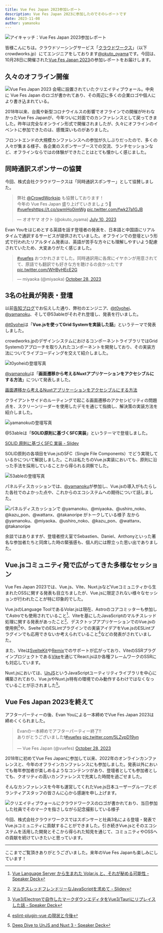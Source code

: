```yaml
---
title: Vue Fes Japan 2023参加レポート
description: Vue Fes Japan 2023に参加したのでそのレポートです
date: 2023-11-08
author: yamanoku
---
```


![アイキャッチ：Vue Fes Japan 2023参加レポート](https://i.gyazo.com/d22435033324a84104b87b39eec5d68b.png)

皆様こんにちは。クラウドソーシングサービス「[クラウドワークス](http://crowdworks.jp/)」（以下crowdworks.jp）にてエンジニアをしております[@okuto_oyama](https://twitter.com/okuto_oyama)です。今回は、10月28日に開催された[Vue Fes Japan 2023](https://vuefes.jp/2023/)の参加レポートをお届けします。

## 久々のオフライン開催

![Vue Fes Japan 2023 会場に設置されていたクリエイティブウォール。中央に Vue Fes Japan のロゴが書かれてあり、その周辺に多くの企業ロゴや個人により書き込まれている。](https://i.gyazo.com/4a310389005f11cd89d1da79eab7191b.png)

2018年以来、台風や新型コロナウイルスの影響でオフラインでの開催が叶わなかったVue Fes Japanが、今年ついに対面でのカンファレンスとして戻ってきました。昨年は完全なオンライン形式で開催されましたが、久々にオフラインのイベントに参加できたのは、感慨深いものがありました。

フロントエンドの大規模カンファレンスへの参加が久しぶりだったので、多くの人々が集まる様子、各企業のスポンサーブースでの交流、ランチセッションなど、オフラインならではの体験ができたことはとても懐かしく感じました。

## 同時通訳スポンサーの協賛

今回、株式会社クラウドワークスは「同時通訳スポンサー」として協賛しました。

<blockquote class="twitter-tweet"><p lang="ja" dir="ltr">弊社 <a href="https://twitter.com/CrowdWorksjp?ref_src=twsrc%5Etfw">@CrowdWorksjp</a> も協賛しております！<br>今年の Vue Fes Japan 盛り上げていきましょう🙌 <a href="https://twitter.com/hashtag/vuefes?src=hash&amp;ref_src=twsrc%5Etfw">#vuefes</a><a href="https://t.co/swmHo0imWg">https://t.co/swmHo0imWg</a> <a href="https://t.co/fwk27a1GJB">pic.twitter.com/fwk27a1GJB</a></p>&mdash; オオヤマ オクト (@okuto_oyama) <a href="https://twitter.com/okuto_oyama/status/1678266941491019777?ref_src=twsrc%5Etfw">July 10, 2023</a></blockquote> <script async src="https://platform.twitter.com/widgets.js" charset="utf-8"></script>

Evan Youをはじめとする英語を話す登壇者の発表を、日本語と中国語にリアルタイムで通訳するサービスが提供されていました。オフラインでの登壇という形式で行われたリアルタイム発表は、英語が苦手な方々にも理解しやすいよう配慮されていたため、大変ありがたく感じました。

<blockquote class="twitter-tweet"><p lang="ja" dir="ltr"><a href="https://twitter.com/hashtag/vuefes?src=hash&amp;ref_src=twsrc%5Etfw">#vuefes</a> おつかれさまでした。同時通訳用に各席にイヤホンが用意されてて、原語でも翻訳でも好きな方を聴けるの良かったです <a href="https://t.co/WHByHEcE2G">pic.twitter.com/WHByHEcE2G</a></p>&mdash; miyaoka (@miyaoka) <a href="https://twitter.com/miyaoka/status/1718246509731532879?ref_src=twsrc%5Etfw">October 28, 2023</a></blockquote> <script async src="https://platform.twitter.com/widgets.js" charset="utf-8"></script>

## 3名の社員が発表・登壇

以前[告知ブログ](./give-a-talk-vue-fes-japan-2023)でお伝えした通り、弊社のエンジニア、[@t0yohei](https://twitter.com/t0yohei)、[@yamanoku](https://twitter.com/yamanoku)、そして@53ableがそれぞれ登壇し、発表を行いました。

[@t0yohei](https://twitter.com/t0yohei)は「**Vue.jsを使ってGrid Systemを実装した話**」というテーマで発表しました。

<script defer class="speakerdeck-embed" data-id="9da16dc65b184a7b9a06e3aca4c0e4f7" data-ratio="1.7772511848341233" src="//speakerdeck.com/assets/embed.js"></script>

crowdworks.jpのデザインシステムにおけるコンポーネントライブラリではGrid Systemのアプローチを取り入れたコンポーネントを開発しており、その実装方法についてライブコーディングを交えて紹介しました。

![t0yoheiの登壇写真](https://i.gyazo.com/b0769b873a0508b768d8939a2eba8125.png)

[@yamanoku](https://twitter.com/yamanoku)は「**画面遷移から考えるNuxtアプリケーションをアクセシブルにする方法**」について発表しました。

[画面遷移から考えるNuxtアプリケーションをアクセシブルにする方法](https://yamanoku.net/vuefes-japan-2023/ja/)

クライアントサイドのルーティングで起こる画面遷移のアクセシビリティの問題点を、スクリーンリーダーを使用したデモを通じて指摘し、解決策の実装方法を紹介しました。

![yamanokuの登壇写真](https://i.gyazo.com/3f089293825ac225b9f9954e4b96e76d.png)

@53ableは「**SOLID原則に基づくSFC実装**」というテーマで登壇しました。

[SOLID 原則に基づくSFC 実装 - Slidev](https://slides-one.vercel.app/)

SOLID原則の各項目をVue.jsのSFC（Single File Components）でどう実現しているかについて解説しました。これは私たちのVue.js実装においても、原則に沿った手法を採用していることから得られる洞察でした。

![53ableの登壇写真](https://i.gyazo.com/0842bbb80bf053ea42ef96dccdcd02bb.png)

パネルディスカッションでは、[@yamanoku](https://twitter.com/yamanoku)が参加し、Vue.jsの導入がもたらした各社でのよかった点や、これからのエコシステムへの期待について話しました。

![パネルディスカッションで @yamanoku、@miyaoka、@ushiro_noko、@kazu_pon、@wattanx、@takanoripe がトークしている様子
左から @yamanoku、@miyaoka、@ushiro_noko、@kazu_pon、@wattanx、@takanoripe](https://i.gyazo.com/9bb6e5bf201eaf72abd417e617b3061d.png)

余談ではありますが、登壇者控え室でSebastien、Daniel、Anthonyといった著名な参加者たちと同席した時の緊張感も、個人的には際立った思い出でありました。

## Vue.jsコミュニティ発で広がってきた多様なセッション

Vue Fes Japan 2023では、Vue.js、Vite、Nuxt.jsなどVueコミュニティから生まれたOSSに関する発表も目立ちましたが、Vue.jsに限定されない様々なセッションが行われたことが特に印象的でした。

Vue.jsのLanguage ToolであるVolar.jsは現在、Astroのコアコミッターも参加してAstroでも使用されていること[^1]、Viteを基にしたJavaScriptのマルチスレッド処理に関する発表があったこと[^2]、デスクトップアプリケーションでのVue.jsの使用例[^3]や、SvelteでのESLintプラグインでの実装アイデアをVue.jsのESLintプラグインでも応用できないか考えられていること[^4]などの発表がされていました。

また、Viteは[SvelteKit](https://kit.svelte.dev/)や[Remix](https://remix.run/)でのサポートが広がっており、ViteのSSRプラグインプロジェクトである[Vike](https://vite-plugin-ssr.com/vike)を通じてReact.jsほか各種フレームワークのSSRにも対応しています。

Nuxt.jsにおいては、[UnJS](https://github.com/unjs)というJavaScriptユーティリティライブラリを中心に構築されており、Vue.jsやNuxt.js特有の環境でのみ動作するわけではなくなっていることが示されました[^5]。

## Vue Fes Japan 2023を終えて

アフターパーティーの後、Evan Youによる一本締めでVue Fes Japan 2023は締めくくられました。

<blockquote class="twitter-tweet"><p lang="ja" dir="ltr">Evanの一本締めでアフターパーティー終了‼️<br>ありがとうございました❗️<a href="https://twitter.com/hashtag/vuefes?src=hash&amp;ref_src=twsrc%5Etfw">#vuefes</a> <a href="https://t.co/5LZvpD19yn">pic.twitter.com/5LZvpD19yn</a></p>&mdash; Vue Fes Japan (@vuefes) <a href="https://twitter.com/vuefes/status/1718215053038801142?ref_src=twsrc%5Etfw">October 28, 2023</a></blockquote> <script async src="https://platform.twitter.com/widgets.js" charset="utf-8"></script>

2018年に初めてVue Fes Japanに参加して以来、2022年のオンラインカンファレンスと、今年のオフラインカンファレンスにも参加しました。発表以外においても毎年参加者が楽しめるようなコンテンツがあり、登壇者としても参加者としても、クオリティの高いカンファレンスで充実した時間を過ごせました。

そんなカンファレンスを今年も運営してくれたVue.js日本ユーザーグループとボランティアスタッフの皆さんに心から感謝を申し上げます。

![クリエイティブウォールにクラウドワークスのロゴが書かれており、当日参加した社員でそのマークを指さしながら記念撮影している様子](https://i.gyazo.com/973927111c8fd906e32466266f98b2e8.png)

今回、株式会社クラウドワークスではスポンサーと社員3名による登壇・発表でVue.jsコミュニティに貢献することができました。引き続きVue.jsとそのエコシステムを活用した開発とそこから得られた知見を通じて、コミュニティやOSSへの貢献を続けていきたいと思っています。

---

ここまでご覧頂きありがとうございました。来年のVue Fes Japanも楽しみにしています！

[^1]: [Vue Language Server から生まれた Volar.js と、それが秘める可能性 - Speaker Deck](https://speakerdeck.com/mizdra/vue-language-server-karasheng-mareta-volar-dot-js-to-soregami-meruke-neng-xing)

[^2]: [マルチスレッドフレンドリーなJavaScriptを求めて - Slidev](https://vue-fes-japan-2023-multithread-slide.sapphi.red/)

[^3]: [Vue3/Electronで自作したマークダウンエディタをVue3/Tauriにリプレイスした話 - Speaker Deck](https://speakerdeck.com/yud0uhu/tauriniripureisusitahua)

[^4]: [eslint-plugin-vue の現状と今後](https://ota-meshi.github.io/vue-fes-japan-2023-slide/)

[^5]: [Deep Dive to UnJS and Nuxt 3 - Speaker Deck](https://speakerdeck.com/nozomuikuta/deep-dive-to-unjs-and-nuxt-3)
